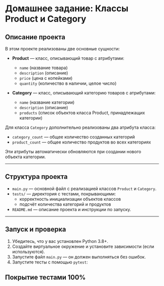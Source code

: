 # Домашнее задание: Классы Product и Category

## Описание проекта

В этом проекте реализованы две основные сущности:

- **Product** — класс, описывающий товар с атрибутами:
  - `name` (название товара)
  - `description` (описание)
  - `price` (цена с копейками)
  - `quantity` (количество в наличии, целое число)

- **Category** — класс, описывающий категорию товаров с атрибутами:
  - `name` (название категории)
  - `description` (описание)
  - `products` (список объектов класса Product, принадлежащих категории)

Для класса `Category` дополнительно реализованы два атрибута класса:

- `category_count` — общее количество созданных категорий
- `product_count` — общее количество продуктов во всех категориях

Эти атрибуты автоматически обновляются при создании нового объекта категории.

---

## Структура проекта

- `main.py` — основной файл с реализацией классов `Product` и `Category`.
- `tests/` — директория с тестами, покрывающими:
  - корректность инициализации объектов классов
  - подсчёт количества категорий и продуктов
- `README.md` — описание проекта и инструкции по запуску.

---

## Запуск и проверка

1. Убедитесь, что у вас установлен Python 3.8+.
2. Создайте виртуальное окружение и установите зависимости (если используются).
3. Запустите файл `main.py` — он должен выполняться без ошибок.
4. Запустите тесты с помощью `pytest`:

## Покрытие тестами 100%
